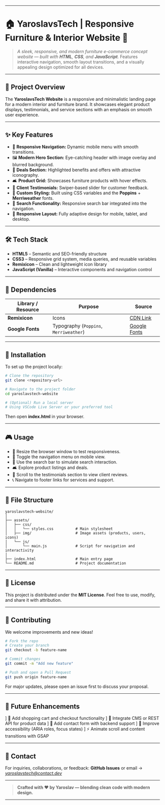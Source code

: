 
---

# 🏠 **YaroslavsTech | Responsive Furniture & Interior Website** 🎨

> *A sleek, responsive, and modern furniture e-commerce concept website — built with **HTML**, **CSS**, and **JavaScript**.*
> Features interactive navigation, smooth layout transitions, and a visually appealing design optimized for all devices.

---

## 🌟 **Project Overview**

The **YaroslavsTech Website** is a responsive and minimalistic landing page for a modern interior and furniture brand.
It showcases elegant product displays, testimonials, and service sections with an emphasis on smooth user experience.

---

## ✨ **Key Features**

* 🧭 **Responsive Navigation:** Dynamic mobile menu with smooth transitions.
* 🖼️ **Modern Hero Section:** Eye-catching header with image overlay and blurred background.
* 💸 **Deals Section:** Highlighted benefits and offers with attractive iconography.
* 🛋️ **Product Grid:** Showcases furniture products with hover effects.
* 💬 **Client Testimonials:** Swiper-based slider for customer feedback.
* 🎨 **Custom Styling:** Built using CSS variables and the **Poppins** + **Merriweather** fonts.
* 🔎 **Search Functionality:** Responsive search bar integrated into the navigation.
* 📱 **Responsive Layout:** Fully adaptive design for mobile, tablet, and desktop.

---

## 🛠️ **Tech Stack**

* **HTML5** – Semantic and SEO-friendly structure
* **CSS3** – Responsive grid system, media queries, and reusable variables
* **Remixicon** – Clean and lightweight icon library
* **JavaScript (Vanilla)** – Interactive components and navigation control

---

## 🧩 **Dependencies**

| Library / Resource | Purpose                                | Source                                                                       |
| ------------------ | -------------------------------------- | ---------------------------------------------------------------------------- |
| **Remixicon**      | Icons                                  | [CDN Link](https://cdn.jsdelivr.net/npm/remixicon@4.5.0/fonts/remixicon.css) |
| **Google Fonts**   | Typography (`Poppins`, `Merriweather`) | [Google Fonts](https://fonts.google.com/)                                    |

---

## 🚀 **Installation**

To set up the project locally:

```bash
# Clone the repository
git clone <repository-url>

# Navigate to the project folder
cd yaroslavstech-website

# (Optional) Run a local server
# Using VSCode Live Server or your preferred tool
```

Then open **index.html** in your browser.

---

## 🎮 **Usage**

* 📱 Resize the browser window to test responsiveness.
* 🍔 Toggle the navigation menu on mobile view.
* 🔎 Use the search bar to simulate search interaction.
* 🛋️ Explore product listings and deals.
* 💬 Scroll to the testimonials section to view client reviews.
* 📞 Navigate to footer links for services and support.

---

## 📁 **File Structure**

```
yaroslavstech-website/
│
├── assets/
│   ├── css/
│   │   └── styles.css          # Main stylesheet
│   ├── img/                    # Image assets (products, users, icons)
│   └── js/
│       └── main.js             # Script for navigation and interactivity
│
├── index.html                  # Main entry page
└── README.md                   # Project documentation
```

---

## 📜 **License**

This project is distributed under the **MIT License**.
Feel free to use, modify, and share it with attribution.

---

## 🤝 **Contributing**

We welcome improvements and new ideas!

```bash
# Fork the repo
# Create your branch
git checkout -b feature-name

# Commit changes
git commit -m "Add new feature"

# Push and open a Pull Request
git push origin feature-name
```

For major updates, please open an issue first to discuss your proposal.

---

## 🎯 **Future Enhancements**

] 🛒 Add shopping cart and checkout functionality
] 🧭 Integrate CMS or REST API for product data
] 💬 Add contact form with backend support
] 🌈 Improve accessibility (ARIA roles, focus states)
] ⚡ Animate scroll and content transitions with GSAP

---

## 📧 **Contact**

For inquiries, collaborations, or feedback:
**GitHub Issues** or email → *[yaroslavstech@contact.dev](mailto:yaroslavstech@contact.dev)*

---

> **Crafted with ❤️ by Yaroslav — blending clean code with modern design.**

---

    
